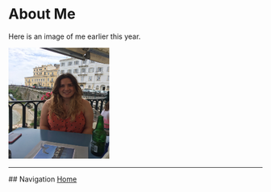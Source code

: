 # About Me 
<p>Here is an image of me earlier this year. </p>
<img src="images/IMG_1851.jpeg" alt="Image of Me" width="200" height="220">

<hr>
## Navigation
<a href="index.html" >Home</a>
